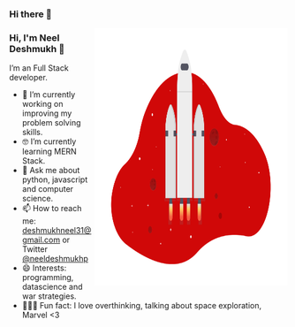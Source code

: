 ### Hi there 👋

<!--
**neel-desh/neel-desh** is a ✨ _special_ ✨ repository because its `README.md` (this file) appears on your GitHub profile.

Here are some ideas to get you started:

- 🔭 I’m currently working on ...
- 🌱 I’m currently learning ...
- 👯 I’m looking to collaborate on ...
- 🤔 I’m looking for help with ...
- 💬 Ask me about ...
- 📫 How to reach me: ...
- 😄 Pronouns: ...
- ⚡ Fun fact: ...
-->

<img align="right" src="https://github.com/neel-desh/neel-desh/blob/master/neeldeshmukh.PNG" alt="Illustration of Space Rocket, Space Travelling is Dream <3" width=350px height=465px/>

### Hi, I'm Neel Deshmukh 👋

I’m an Full Stack developer. 

- 📱  I’m currently working on improving my problem solving skills.
- 🤓 I’m currently learning MERN Stack.
- 💬 Ask me about python, javascript and computer science.
- 📫 How to reach me: deshmukhneel31@gmail.com or Twitter [@neeldeshmukhp](twitter.com/neeldeshmukhp)
- 😄 Interests: programming, datascience and war strategies. 
- 🚴🏽‍♀️  Fun fact: I love overthinking, talking about space exploration, Marvel <3
